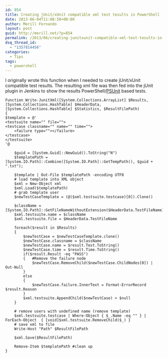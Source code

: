 ```yaml
---
id: 854
title: Creating jUnit/xUnit compatible xml test tesults in PowerShell
date: 2013-06-04T11:08:50+00:00
author: Merill Fernando
layout: post
guid: http://merill.net/?p=854
permalink: /2013/06/creating-junitxunit-compatible-xml-test-tesults-in-powershell/
dsq_thread_id:
  - "1357814456"
categories:
  - Tips
tags:
  - powershell
---
```

I originally wrote this function when I needed to create jUnit/xUnit compatible test results. The resulting xml file was then fed into the jUnit plugin in Jenkins to show the results PowerShell/[PSUnit](http://psunit.codeplex.com/) based tests.
 
	Function Write-JunitXml([System.Collections.ArrayList] $Results, [System.Collections.HashTable] $HeaderData, [System.Collections.HashTable] $Statistics, $ResultFilePath)
	{
	$template = @'
	<testsuite name="" file="">
	<testcase classname="" name="" time="">
		<failure type=""></failure>
	</testcase>
	</testsuite>
	'@
		
		$guid = [System.Guid]::NewGuid().ToString("N")
		$templatePath = [System.IO.Path]::Combine([System.IO.Path]::GetTempPath(), $guid + ".txt");
		
		$template | Out-File $templatePath -encoding UTF8
		# load template into XML object
		$xml = New-Object xml
		$xml.Load($templatePath)
		# grab template user
		$newTestCaseTemplate = (@($xml.testsuite.testcase)[0]).Clone()	
		
		$className = [System.IO.Path]::GetFileNameWithoutExtension($HeaderData.TestFileName)
		$xml.testsuite.name = $className
		$xml.testsuite.file = $HeaderData.TestFileName
		
		foreach($result in $Results) 
		{   
			$newTestCase = $newTestCaseTemplate.clone()
			$newTestCase.classname = $className
			$newTestCase.name = $result.Test.ToString()
			$newTestCase.time = $result.Time.ToString()
			if($result.Result -eq "PASS")
			{	#Remove the failure node
				$newTestCase.RemoveChild($newTestCase.ChildNodes[0]) | Out-Null
			}
			else
			{
				$newTestCase.failure.InnerText = Format-ErrorRecord $result.Reason
			}
			$xml.testsuite.AppendChild($newTestCase) > $null
		}   

		# remove users with undefined name (remove template)
		$xml.testsuite.testcase | Where-Object { $_.Name -eq "" } | ForEach-Object  { [void]$xml.testsuite.RemoveChild($_) }
		# save xml to file
		Write-Host "Path" $ResultFilePath
		
		$xml.Save($ResultFilePath)
		
		Remove-Item $templatePath #clean up
	}

